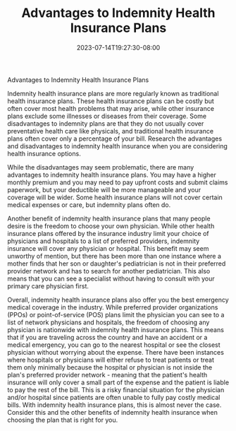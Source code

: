 ﻿---
title: "Advantages to Indemnity Health Insurance Plans"
date: 2023-07-14T19:27:30-08:00
description: "Text Tips for Web Success"
featured_image: "/images/Text.jpg"
tags: ["Text"]
---

Advantages to Indemnity Health Insurance Plans

Indemnity health insurance plans are more regularly known as traditional health insurance plans. These health insurance plans can be costly but often cover most health problems that may arise, while other insurance plans exclude some illnesses or diseases from their coverage. Some disadvantages to indemnity plans are that they do not usually cover preventative health care like physicals, and traditional health insurance plans often cover only a percentage of your bill. Research the advantages and disadvantages to indemnity health insurance when you are considering health insurance options.

While the disadvantages may seem problematic, there are many advantages to indemnity health insurance plans. You may have a higher monthly premium and you may need to pay upfront costs and submit claims paperwork, but your deductible will be more manageable and your coverage will be wider. Some health insurance plans will not cover certain medical expenses or care, but indemnity plans often do. 

Another benefit of indemnity health insurance plans that many people desire is the freedom to choose your own physician. While other health insurance plans offered by the insurance industry limit your choice of physicians and hospitals to a list of preferred providers, indemnity insurance will cover any physician or hospital. This benefit may seem unworthy of mention, but there has been more than one instance where a mother finds that her son or daughter's pediatrician is not in their preferred provider network and has to search for another pediatrician. This also means that you can see a specialist without having to consult with your primary care physician first.

Overall, indemnity health insurance plans also offer you the best emergency medical coverage in the industry. While preferred provider organizations (PPOs) or point-of-service (POS) plans limit the physician you can see to a list of network physicians and hospitals, the freedom of choosing any physician is nationwide with indemnity health insurance plans. This means that if you are traveling across the country and have an accident or a medical emergency, you can go to the nearest hospital or see the closest physician without worrying about the expense. There have been instances where hospitals or physicians will either refuse to treat patients or treat them only minimally because the hospital or physician is not inside the plan's preferred provider network - meaning that the patient's health insurance will only cover a small part of the expense and the patient is liable to pay the rest of the bill. This is a risky financial situation for the physician and/or hospital since patients are often unable to fully pay costly medical bills. With indemnity health insurance plans, this is almost never the case. Consider this and the other benefits of indemnity health insurance when choosing the plan that is right for you.





